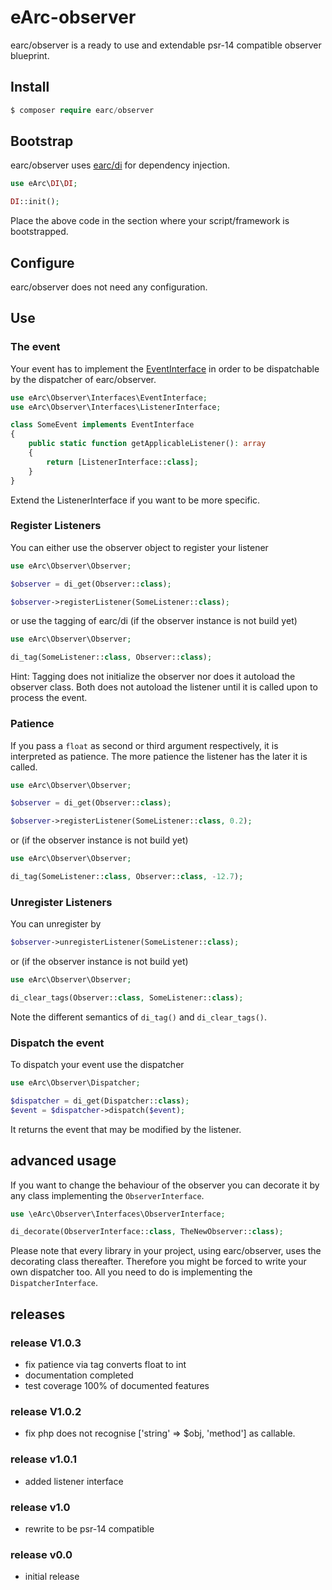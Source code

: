 # eArc-observer

earc/observer is a ready to use and extendable psr-14 compatible observer blueprint.

## Install

```php
$ composer require earc/observer
```

## Bootstrap

earc/observer uses [earc/di](https://github.com/Koudela/eArc-di) for dependency
injection. 

```php
use eArc\DI\DI;

DI::init();
```

Place the above code in the section where your script/framework is 
bootstrapped.

## Configure

earc/observer does not need any configuration.

## Use

### The event

Your event has to implement the [EventInterface](https://github.com/Koudela/eArc-observer/blob/master/src/Interfaces/EventInterface.php) 
in order to be dispatchable by the dispatcher of earc/observer. 

```php
use eArc\Observer\Interfaces\EventInterface;
use eArc\Observer\Interfaces\ListenerInterface;

class SomeEvent implements EventInterface
{
    public static function getApplicableListener(): array
    {
        return [ListenerInterface::class];     
    }
}
```

Extend the ListenerInterface if you want to be more specific. 

### Register Listeners

You can either use the observer object to register your listener
  
```php
use eArc\Observer\Observer;

$observer = di_get(Observer::class);

$observer->registerListener(SomeListener::class); 
```

or use the tagging of earc/di (if the observer instance is not build yet)

```php
use eArc\Observer\Observer;

di_tag(SomeListener::class, Observer::class); 
```

Hint: Tagging does not initialize the observer nor does it autoload the observer class.
Both does not autoload the listener until it is called upon to process the event.

### Patience

If you pass a `float` as second or third argument respectively, it is interpreted as
patience. The more patience the listener has the later it is called.

```php
use eArc\Observer\Observer;

$observer = di_get(Observer::class);

$observer->registerListener(SomeListener::class, 0.2); 
```

or (if the observer instance is not build yet) 

```php
use eArc\Observer\Observer;

di_tag(SomeListener::class, Observer::class, -12.7);
```

### Unregister Listeners

You can unregister by 

```php
$observer->unregisterListener(SomeListener::class); 
```

or (if the observer instance is not build yet) 

```php
use eArc\Observer\Observer;

di_clear_tags(Observer::class, SomeListener::class); 
```

Note the different semantics of `di_tag()` and `di_clear_tags()`. 

### Dispatch the event

To dispatch your event use the dispatcher

```php
use eArc\Observer\Dispatcher;

$dispatcher = di_get(Dispatcher::class);
$event = $dispatcher->dispatch($event); 
```

It returns the event that may be modified by the listener.

## advanced usage

If you want to change the behaviour of the observer you can decorate it by any
class implementing the `ObserverInterface`.

```php
use \eArc\Observer\Interfaces\ObserverInterface;

di_decorate(ObserverInterface::class, TheNewObserver::class);
```

Please note that every library in your project, using earc/observer, uses the
decorating class thereafter. Therefore you might be forced to write your own 
dispatcher too. All you need to do is implementing the `DispatcherInterface`.  

## releases

### release V1.0.3

- fix patience via tag converts float to int
- documentation completed
- test coverage 100% of documented features

### release V1.0.2

- fix php does not recognise ['string' => $obj, 'method'] as callable.

### release v1.0.1

- added listener interface

### release v1.0
- rewrite to be psr-14 compatible

### release v0.0
- initial release